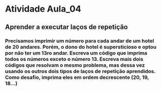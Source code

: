 # Atividade Aula_04
## Aprender a executar laços de repetição
### Precisamos imprimir um número para cada andar de um hotel de 20 andares. Porém, o dono do hotel é supersticioso e optou por não ter um 13ro andar. Escreva um código que imprima todos os números exceto o número 13. Escreva mais dois códigos que resolvam o mesmo problema, mas dessa vez usando os outros dois tipos de laços de repetição aprendidos. Como desafio, imprima eles em ordem decrescente (20, 19, 18...)
